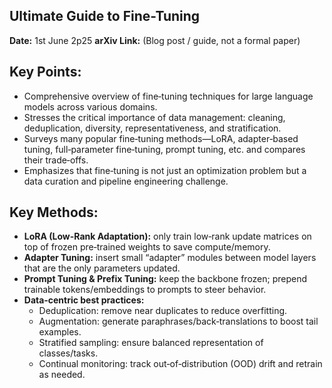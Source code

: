 
## Ultimate Guide to Fine-Tuning  
**Date:** 1st June 2p25 
**arXiv Link:** (Blog post / guide, not a formal paper)  
## Key Points:
- Comprehensive overview of fine‐tuning techniques for large language models across various domains. 
- Stresses the critical importance of data management: cleaning, deduplication, diversity, representativeness, and stratification.  
- Surveys many popular fine‐tuning methods—LoRA, adapter‐based tuning, full‐parameter fine‐tuning, prompt tuning, etc. and compares their trade‐offs.  
- Emphasizes that fine‐tuning is not just an optimization problem but a data curation and pipeline engineering challenge.  

## Key Methods:
- **LoRA (Low-Rank Adaptation):** only train low‐rank update matrices on top of frozen pre‐trained weights to save compute/memory.  
- **Adapter Tuning:** insert small “adapter” modules between model layers that are the only parameters updated.  
- **Prompt Tuning & Prefix Tuning:** keep the backbone frozen; prepend trainable tokens/embeddings to prompts to steer behavior.  
- **Data‐centric best practices:**  
  - Deduplication: remove near duplicates to reduce overfitting.  
  - Augmentation: generate paraphrases/back‐translations to boost tail examples.  
  - Stratified sampling: ensure balanced representation of classes/tasks.  
  - Continual monitoring: track out‐of‐distribution (OOD) drift and retrain as needed.  
